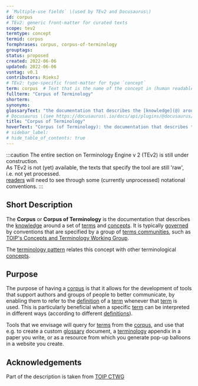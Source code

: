 ```yaml
---
# `Multiple-use fields` \(used by TEv2 and Docusaurus\)
id: corpus
# TEv2: generic front-matter for curated texts
scope: tev2
termtype: concept
termid: corpus
formphrases: corpus, corpus-of-terminology
grouptags:
status: proposed
created: 2022-06-06
updated: 2022-06-06
vsntag: v0.1
contributors: RieksJ
# TEv2: type-specific front-matter for type `concept`
term: corpus  # Text that is the name of the concept in (human readable) texts.
fullterm: "Corpus of Terminology"
shorterm:
synonyms:
glossaryText: "the documentation that describes the [knowledge](@) around a set of [terms](@) and [concepts](@)."
# Docusaurus \(see https://docusaurus\.io/docs/api/plugins/@docusaurus/plugin-content-docs#markdown-front-matter\):
title: "Corpus of Terminology"
hoverText: "Corpus (of Terminology): the documentation that describes the Knowledge around a set of Terms and Concepts."
# sidebar_label:
# hide_table_of_contents: true
---
```


:::caution
The entire section on Terminology Engine v 2 (TEv2) is still under construction.<br/>
As TEv2 is not (yet) available, the texts that specify the tool are still 'raw', i.e. not yet processed.<br/>[readers](@) will need to see through some (currently unprocessed) notational conventions.
:::

## Short Description
The **Corpus** or **Corpus of Terminology** is the documentation that describes the [knowledge](@) around a set of [terms](@) and [concepts](@). It is typically [governed](@) by conventions that are specified by a group of [terms communities](@), such as [TOIP's Concepts and Terminology Working Group](https://wiki.trustoverip.org/pages/viewpage.action?pageId=65700).

The [terminology pattern](pattern-terminology@) relates this concept with other terminological [concepts](@).

## Purpose
The purpose of having a [corpus](@) is that it allows for the development of tools that support authors and groups of people to better communicate, by enabling them to refer to the [definition](@) of a [term](@) whenever that [term](@) is used. This is particularly beneficial when a specific [term](@) can be interpreted in different ways (according to different [definitions](@)).

Tools that we envisage will query for [terms](@) from the [corpus](@), and use that e.g. to create a custom [glossary](@) document, a [terminology](@) appendix in a paper you write, or as a resource from which you generate pop-up balloons in a website you create.

## Acknowledgements

Part of the description is taken from [TOIP CTWG](https://github.com/trustoverip/ctwg/wiki//corpus)